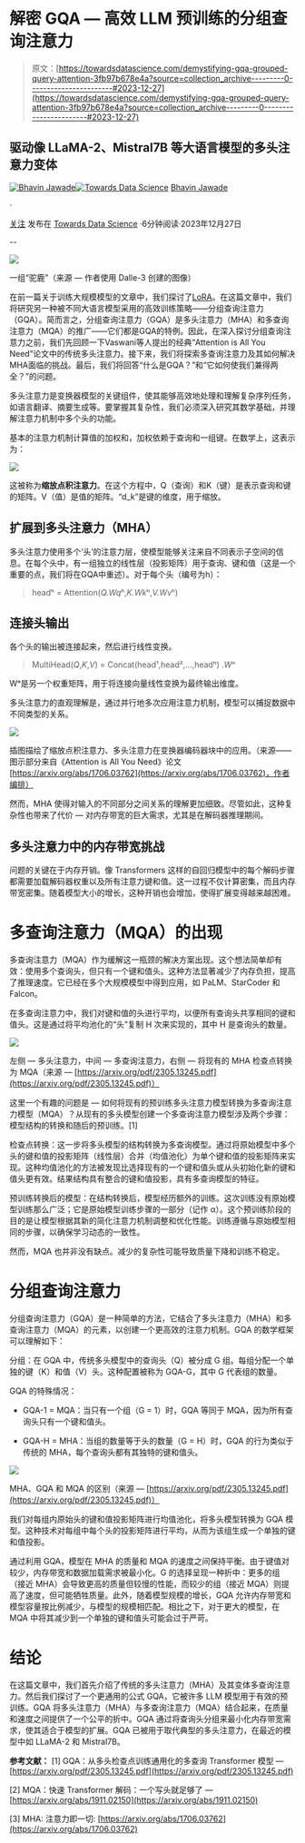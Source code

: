 # 解密 GQA — 高效 LLM 预训练的分组查询注意力

> 原文：[https://towardsdatascience.com/demystifying-gqa-grouped-query-attention-3fb97b678e4a?source=collection_archive---------0-----------------------#2023-12-27](https://towardsdatascience.com/demystifying-gqa-grouped-query-attention-3fb97b678e4a?source=collection_archive---------0-----------------------#2023-12-27)

## 驱动像 LLaMA-2、Mistral7B 等大语言模型的多头注意力变体

[](https://bhavinjawade.medium.com/?source=post_page-----3fb97b678e4a--------------------------------)[![Bhavin Jawade](../Images/d10f204b2d0a8a3fd6887048ecaa307d.png)](https://bhavinjawade.medium.com/?source=post_page-----3fb97b678e4a--------------------------------)[](https://towardsdatascience.com/?source=post_page-----3fb97b678e4a--------------------------------)[![Towards Data Science](../Images/a6ff2676ffcc0c7aad8aaf1d79379785.png)](https://towardsdatascience.com/?source=post_page-----3fb97b678e4a--------------------------------) [Bhavin Jawade](https://bhavinjawade.medium.com/?source=post_page-----3fb97b678e4a--------------------------------)

·

[关注](https://medium.com/m/signin?actionUrl=https%3A%2F%2Fmedium.com%2F_%2Fsubscribe%2Fuser%2F11a205eeb0d3&operation=register&redirect=https%3A%2F%2Ftowardsdatascience.com%2Fdemystifying-gqa-grouped-query-attention-3fb97b678e4a&user=Bhavin+Jawade&userId=11a205eeb0d3&source=post_page-11a205eeb0d3----3fb97b678e4a---------------------post_header-----------) 发布在 [Towards Data Science](https://towardsdatascience.com/?source=post_page-----3fb97b678e4a--------------------------------) ·6分钟阅读·2023年12月27日[](https://medium.com/m/signin?actionUrl=https%3A%2F%2Fmedium.com%2F_%2Fvote%2Ftowards-data-science%2F3fb97b678e4a&operation=register&redirect=https%3A%2F%2Ftowardsdatascience.com%2Fdemystifying-gqa-grouped-query-attention-3fb97b678e4a&user=Bhavin+Jawade&userId=11a205eeb0d3&source=-----3fb97b678e4a---------------------clap_footer-----------)

--

[](https://medium.com/m/signin?actionUrl=https%3A%2F%2Fmedium.com%2F_%2Fbookmark%2Fp%2F3fb97b678e4a&operation=register&redirect=https%3A%2F%2Ftowardsdatascience.com%2Fdemystifying-gqa-grouped-query-attention-3fb97b678e4a&source=-----3fb97b678e4a---------------------bookmark_footer-----------)![](../Images/b93c237b4616df1eddea573e0336115d.png)

一组“驼鹿”（来源 — 作者使用 Dalle-3 创建的图像）

在前一篇关于训练大规模模型的文章中，我们探讨了[LoRA](/understanding-lora-low-rank-adaptation-for-finetuning-large-models-936bce1a07c6)。在这篇文章中，我们将研究另一种被不同大语言模型采用的高效训练策略——分组查询注意力（GQA）。简而言之，分组查询注意力（GQA）是多头注意力（MHA）和多查询注意力（MQA）的推广——它们都是GQA的特例。因此，在深入探讨分组查询注意力之前，我们先回顾一下Vaswani等人提出的经典“Attention is All You Need”论文中的传统多头注意力。接下来，我们将探索多查询注意力及其如何解决MHA面临的挑战。最后，我们将回答“什么是GQA？”和“它如何使我们兼得两全？”的问题。

多头注意力是变换器模型的关键组件，使其能够高效地处理和理解复杂序列任务，如语言翻译、摘要生成等。要掌握其复杂性，我们必须深入研究其数学基础，并理解注意力机制中多个头的功能。

基本的注意力机制计算值的加权和，加权依赖于查询和一组键。在数学上，这表示为：

![](../Images/21426445ffa7878019ea64e4e511a990.png)

这被称为**缩放点积注意力**。在这个方程中，Q（查询）和K（键）是表示查询和键的矩阵。V（值）是值的矩阵。“d_k”是键的维度，用于缩放。

## 扩展到多头注意力（MHA）

多头注意力使用多个‘头’的注意力层，使模型能够关注来自不同表示子空间的信息。在每个头中，有一组独立的线性层（投影矩阵）用于查询、键和值（这是一个重要的点，我们将在GQA中重述）。对于每个头（编号为h）：

> headʰ = Attention(*Q.Wq*ʰ,*K.Wk*ʰ,*V.Wv*ʰ)

## 连接头输出

各个头的输出被连接起来，然后进行线性变换。

> MultiHead(*Q*,*K*,*V*) = Concat(head¹,head²,…,headʰ) .*W*ᵒ

Wᵒ是另一个权重矩阵，用于将连接向量线性变换为最终输出维度。

多头注意力的直观理解是，通过并行地多次应用注意力机制，模型可以捕捉数据中不同类型的关系。

![](../Images/8bcc53ddc81a6a101601a80e2d0e7798.png)

插图描绘了缩放点积注意力、多头注意力在变换器编码器块中的应用。（来源——图示部分来自《Attention is All You Need》论文 [https://arxiv.org/abs/1706.03762](https://arxiv.org/abs/1706.03762)，作者编排）

然而，MHA 使得对输入的不同部分之间关系的理解更加细致。尽管如此，这种复杂性也带来了代价 — 对内存带宽的巨大需求，尤其是在解码器推理期间。

## 多头注意力中的内存带宽挑战

问题的关键在于内存开销。像 Transformers 这样的自回归模型中的每个解码步骤都需要加载解码器权重以及所有注意力键和值。这一过程不仅计算密集，而且内存带宽密集。随着模型大小的增长，这种开销也会增加，使得扩展变得越来越困难。

# 多查询注意力（MQA）的出现

多查询注意力（MQA）作为缓解这一瓶颈的解决方案出现。这个想法简单却有效：使用多个查询头，但只有一个键和值头。这种方法显著减少了内存负担，提高了推理速度。它已经在多个大规模模型中得到应用，如 PaLM、StarCoder 和 Falcon。

在多查询注意力中，我们对键和值的头进行平均，以便所有查询头共享相同的键和值头。这是通过将平均池化的“头”复制 H 次来实现的，其中 H 是查询头的数量。

![](../Images/682067ebcba8140c3452c1127219ae42.png)

左侧 — 多头注意力，中间 — 多查询注意力，右侧 — 将现有的 MHA 检查点转换为 MQA（来源 — [https://arxiv.org/pdf/2305.13245.pdf](https://arxiv.org/pdf/2305.13245.pdf)）

这里一个有趣的问题是 — 如何将现有的预训练多头注意力模型转换为多查询注意力模型（MQA）？从现有的多头模型创建一个多查询注意力模型涉及两个步骤：模型结构的转换和随后的预训练。[1]

检查点转换：这一步将多头模型的结构转换为多查询模型。通过将原始模型中多个头的键和值的投影矩阵（线性层）合并（均值池化）为单个键和值的投影矩阵来实现。这种均值池化的方法被发现比选择现有的一个键和值头或从头初始化新的键和值头更有效。结果结构具有整合的键和值投影，具有多查询模型的特征。

预训练转换后的模型：在结构转换后，模型经历额外的训练。这次训练没有原始模型训练那么广泛；它是原始模型训练步骤的一部分（记作 α）。这个预训练阶段的目的是让模型根据其新的简化注意力机制调整和优化性能。训练遵循与原始模型相同的步骤，以确保学习动态的一致性。

然而，MQA 也并非没有缺点。减少的复杂性可能导致质量下降和训练不稳定。

# 分组查询注意力

分组查询注意力（GQA）是一种简单的方法，它结合了多头注意力（MHA）和多查询注意力（MQA）的元素，以创建一个更高效的注意力机制。GQA 的数学框架可以理解如下：

分组：在 GQA 中，传统多头模型中的查询头（Q）被分成 G 组。每组分配一个单独的键（K）和值（V）头。这种配置被称为 GQA-G，其中 G 代表组的数量。

GQA 的特殊情况：

+   GQA-1 = MQA：当只有一个组（G = 1）时，GQA 等同于 MQA，因为所有查询头只有一个键和值头。

+   GQA-H = MHA：当组的数量等于头的数量（G = H）时，GQA 的行为类似于传统的 MHA，每个查询头都有其独特的键和值头。

![](../Images/b26048bc6686cff8d049e63552eb7825.png)

MHA、GQA 和 MQA 的区别（来源 — [https://arxiv.org/pdf/2305.13245.pdf](https://arxiv.org/pdf/2305.13245.pdf)）

我们对每组内原始头的键和值投影矩阵进行均值池化，将多头模型转换为 GQA 模型。这种技术对每组中每个头的投影矩阵进行平均，从而为该组生成一个单独的键和值投影。

通过利用 GQA，模型在 MHA 的质量和 MQA 的速度之间保持平衡。由于键值对较少，内存带宽和数据加载需求被最小化。G 的选择呈现一种折中：更多的组（接近 MHA）会导致更高的质量但较慢的性能，而较少的组（接近 MQA）则提高了速度，但可能牺牲质量。此外，随着模型规模的增长，GQA 允许内存带宽和模型容量按比例减少，与模型的规模相匹配。相比之下，对于更大的模型，在 MQA 中将其减少到一个单独的键和值头可能会过于严苛。

# 结论

在这篇文章中，我们首先介绍了传统的多头注意力（MHA）及其变体多查询注意力。然后我们探讨了一个更通用的公式 GQA，它被许多 LLM 模型用于有效的预训练。GQA 将多头注意力（MHA）与多查询注意力（MQA）结合起来，在质量和速度之间提供了一个公平的折中。GQA 通过将查询头分组来最小化内存带宽需求，使其适合于模型的扩展。GQA 已被用于取代典型的多头注意力，在最近的模型中如 LLaMA-2 和 Mistral7B。

**参考文献：** [1] GQA：从多头检查点训练通用化的多查询 Transformer 模型 — [https://arxiv.org/pdf/2305.13245.pdf](https://arxiv.org/pdf/2305.13245.pdf)

[2] MQA：快速 Transformer 解码：一个写头就足够了 — [https://arxiv.org/abs/1911.02150](https://arxiv.org/abs/1911.02150)

[3] MHA: 注意力即一切: [https://arxiv.org/abs/1706.03762](https://arxiv.org/abs/1706.03762)
